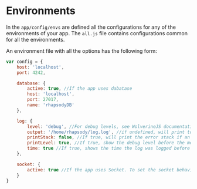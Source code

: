 # Environments

In the `app/config/envs` are defined all the configurations for any of the environments of your app.
The `all.js` file contains configurations common for all the environments.

An environment file with all the options has the following form:

```js
var config = {
    host: 'localhost',
    port: 4242,

    database: {
        active: true, //If the app uses dabatase
        host: 'localhost',
        port: 27017,
        name: 'rhapsodyDB'
    },

    log: {
        level: 'debug', //For debug levels, see WolverineJS documentation: https://github.com/talyssonoc/wolverinejs
        output: '/home/rhapsody/log.log', //if undefined, will print to the terminal
        printStack: false, //If true, will print the error stack if an Error object is passed as argument in some log method
        printLevel: true, //If true, show the debug level before the message
        time: true //If true, shows the time the log was logged before the level name
    },

    socket: {
        active: true //If the app uses Socket. To set the socket behavior, see Socket in the Configuration session
    }
}
```